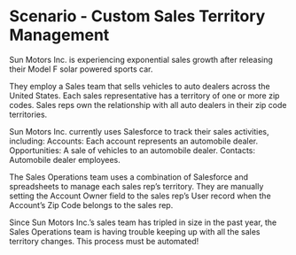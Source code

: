 # Scenario - Custom Sales Territory Management

Sun Motors Inc. is experiencing exponential sales growth after releasing their Model F solar powered sports car. 

They employ a Sales team that sells vehicles to auto dealers across the United States. Each sales representative has a territory of one or more zip codes. Sales reps own the relationship with all auto dealers in their zip code territories.

Sun Motors Inc. currently uses Salesforce to track their sales activities, including:
Accounts: Each account represents an automobile dealer.
Opportunities: A sale of vehicles to an automobile dealer.
Contacts: Automobile dealer employees.

The Sales Operations team uses a combination of Salesforce and spreadsheets to manage each sales rep’s territory. They are manually setting the Account Owner field to the sales rep’s User record when the Account’s Zip Code belongs to the sales rep. 

Since Sun Motors Inc.’s sales team has tripled in size in the past year, the Sales Operations team is having trouble keeping up with all the sales territory changes. This process must be automated!